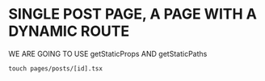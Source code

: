 # SINGLE POST PAGE, A PAGE WITH A DYNAMIC ROUTE

WE ARE GOING TO USE getStaticProps AND getStaticPaths

```
touch pages/posts/[id].tsx
```

```tsx

```

